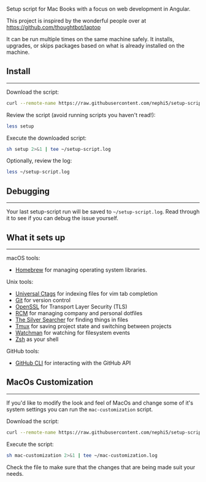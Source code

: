 Setup script for Mac Books with a focus on web development in Angular.

This project is inspired by the wonderful people over at https://github.com/thoughtbot/laptop

It can be run multiple times on the same machine safely.
It installs, upgrades, or skips packages
based on what is already installed on the machine.

## Install

---

Download the script:

```sh
curl --remote-name https://raw.githubusercontent.com/nephi5/setup-script/main/setup
```

Review the script (avoid running scripts you haven't read!):

```sh
less setup
```

Execute the downloaded script:

```sh
sh setup 2>&1 | tee ~/setup-script.log
```

Optionally, review the log:

```sh
less ~/setup-script.log
```

## Debugging

---

Your last setup-script run will be saved to `~/setup-script.log`.
Read through it to see if you can debug the issue yourself.

## What it sets up

---

macOS tools:

- [Homebrew] for managing operating system libraries.

[homebrew]: http://brew.sh/

Unix tools:

- [Universal Ctags] for indexing files for vim tab completion
- [Git] for version control
- [OpenSSL] for Transport Layer Security (TLS)
- [RCM] for managing company and personal dotfiles
- [The Silver Searcher] for finding things in files
- [Tmux] for saving project state and switching between projects
- [Watchman] for watching for filesystem events
- [Zsh] as your shell

[universal ctags]: https://ctags.io/
[git]: https://git-scm.com/
[openssl]: https://www.openssl.org/
[rcm]: https://github.com/thoughtbot/rcm
[the silver searcher]: https://github.com/ggreer/the_silver_searcher
[tmux]: http://tmux.github.io/
[watchman]: https://facebook.github.io/watchman/
[zsh]: http://www.zsh.org/

GitHub tools:

- [GitHub CLI] for interacting with the GitHub API

[github cli]: https://cli.github.com/

## MacOs Customization

---

If you'd like to modify the look and feel of MacOs and change some of it's system settings you can run the `mac-customization` script.

Download the script:

```sh
curl --remote-name https://raw.githubusercontent.com/nephi5/setup-script/main/mac-customization
```

Execute the script:

```sh
sh mac-customization 2>&1 | tee ~/mac-customization.log
```

Check the file to make sure that the changes that are being made suit your needs.
